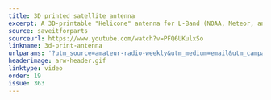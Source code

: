 ```yaml
---
title: 3D printed satellite antenna
excerpt: A 3D-printable "Helicone" antenna for L-Band (NOAA, Meteor, and other weather satellites). 
source: saveitforparts
sourceurl: https://www.youtube.com/watch?v=PFQ6UKulxSo
linkname: 3d-print-antenna
urlparams: '?utm_source=amateur-radio-weekly&utm_medium=email&utm_campaign=newsletter'
headerimage: arw-header.gif
linktype: video
order: 19
issue: 363
---
```

